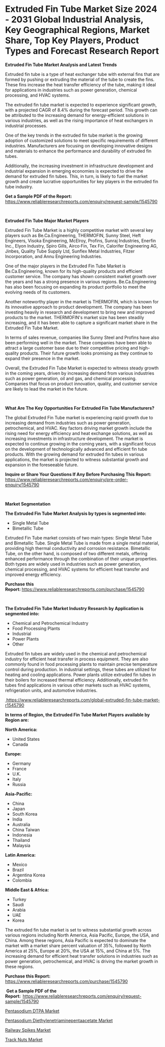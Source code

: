 <p><h1>Extruded Fin Tube Market Size 2024 - 2031 Global Industrial Analysis, Key Geographical Regions, Market Share, Top Key Players, Product Types and Forecast Research Report</h1></p><p><strong>Extruded Fin Tube Market Analysis and Latest Trends</strong></p>
<p><p>Extruded fin tube is a type of heat exchanger tube with external fins that are formed by pushing or extruding the material of the tube to create the fins. These fins increase the heat transfer efficiency of the tube, making it ideal for applications in industries such as power generation, chemical processing, and HVAC systems.</p><p>The extruded fin tube market is expected to experience significant growth, with a projected CAGR of 8.4% during the forecast period. This growth can be attributed to the increasing demand for energy-efficient solutions in various industries, as well as the rising importance of heat exchangers in industrial processes.</p><p>One of the key trends in the extruded fin tube market is the growing adoption of customized solutions to meet specific requirements of different industries. Manufacturers are focusing on developing innovative designs and materials to enhance the performance and durability of extruded fin tubes.</p><p>Additionally, the increasing investment in infrastructure development and industrial expansion in emerging economies is expected to drive the demand for extruded fin tubes. This, in turn, is likely to fuel the market growth and create lucrative opportunities for key players in the extruded fin tube industry.</p></p>
<p><strong>Get a Sample PDF of the Report:&nbsp;</strong> <a href="https://www.reliableresearchreports.com/enquiry/request-sample/1545790">https://www.reliableresearchreports.com/enquiry/request-sample/1545790</a></p>
<p>&nbsp;</p>
<p><strong>Extruded Fin Tube Major Market Players</strong></p>
<p><p>Extruded Fin Tube Market is a highly competitive market with several key players such as Be.Ca.Engineering, THERMOFIN, Sunny Steel, Heft Engineers, Visoka Engineering, McElroy, Profins, Sunraj Industries, Enerfin Inc., Elyon Industry, Spiro Gills, Airco·Fin, Tex Fin, Calorifer Engineering AG, Jinbes, Quality Tube Supply Ltd, Sunflex Metal Industries, Fitzer Incorporation, and Annu Engineering Industries.</p><p>One of the major players in the Extruded Fin Tube Market is Be.Ca.Engineering, known for its high-quality products and efficient customer service. The company has shown consistent market growth over the years and has a strong presence in various regions. Be.Ca.Engineering has also been focusing on expanding its product portfolio to meet the evolving needs of its customers.</p><p>Another noteworthy player in the market is THERMOFIN, which is known for its innovative approach to product development. The company has been investing heavily in research and development to bring new and improved products to the market. THERMOFIN's market size has been steadily increasing, and it has been able to capture a significant market share in the Extruded Fin Tube Market.</p><p>In terms of sales revenue, companies like Sunny Steel and Profins have also been performing well in the market. These companies have been able to attract a large customer base due to their competitive pricing and high-quality products. Their future growth looks promising as they continue to expand their presence in the market.</p><p>Overall, the Extruded Fin Tube Market is expected to witness steady growth in the coming years, driven by increasing demand from various industries such as power generation, oil and gas, and chemical processing. Companies that focus on product innovation, quality, and customer service are likely to lead the market in the future.</p></p>
<p>&nbsp;</p>
<p><strong>What Are The Key Opportunities For Extruded Fin Tube Manufacturers?</strong></p>
<p><p>The global Extruded Fin Tube market is experiencing rapid growth due to increasing demand from industries such as power generation, petrochemical, and HVAC. Key factors driving market growth include the rising need for energy efficiency and heat exchange solutions, as well as increasing investments in infrastructure development. The market is expected to continue growing in the coming years, with a significant focus on the development of technologically advanced and efficient fin tube products. With the growing demand for extruded fin tubes in various applications, the market is projected to witness substantial growth and expansion in the foreseeable future.</p></p>
<p><strong>Inquire or Share Your Questions If Any Before Purchasing This Report:</strong> <a href="https://www.reliableresearchreports.com/enquiry/pre-order-enquiry/1545790">https://www.reliableresearchreports.com/enquiry/pre-order-enquiry/1545790</a></p>
<p>&nbsp;</p>
<p><strong>Market Segmentation</strong></p>
<p><strong>The Extruded Fin Tube Market Analysis by types is segmented into:</strong></p>
<p><ul><li>Single Metal Tube</li><li>Bimetallic Tube</li></ul></p>
<p><p>Extruded Fin Tube market consists of two main types: Single Metal Tube and Bimetallic Tube. Single Metal Tube is made from a single metal material, providing high thermal conductivity and corrosion resistance. Bimetallic Tube, on the other hand, is composed of two different metals, offering enhanced performance through the combination of their unique properties. Both types are widely used in industries such as power generation, chemical processing, and HVAC systems for efficient heat transfer and improved energy efficiency.</p></p>
<p><strong>Purchase this Report:&nbsp;</strong><a href="https://www.reliableresearchreports.com/purchase/1545790">https://www.reliableresearchreports.com/purchase/1545790</a></p>
<p>&nbsp;</p>
<p><strong>The Extruded Fin Tube Market Industry Research by Application is segmented into:</strong></p>
<p><ul><li>Chemical and Petrochemical Industry</li><li>Food Processing Plants</li><li>Industrial</li><li>Power Plants</li><li>Other</li></ul></p>
<p><p>Extruded fin tubes are widely used in the chemical and petrochemical industry for efficient heat transfer in process equipment. They are also commonly found in food processing plants to maintain precise temperature control during production. In industrial settings, these tubes are utilized for heating and cooling applications. Power plants utilize extruded fin tubes in their boilers for increased thermal efficiency. Additionally, extruded fin tubes find applications in various other markets such as HVAC systems, refrigeration units, and automotive industries.</p></p>
<p><a href="https://www.reliableresearchreports.com/global-extruded-fin-tube-market-r1545790">&nbsp;https://www.reliableresearchreports.com/global-extruded-fin-tube-market-r1545790</a></p>
<p><strong>In terms of Region, the Extruded Fin Tube Market Players available by Region are:</strong></p>
<p>
    <p> <strong> North America: </strong>
        <ul>
            <li>United States</li>
            <li>Canada</li>
        </ul>
        </p> 
    <p> <strong> Europe: </strong>
        <ul>
            <li>Germany</li>
            <li>France</li>
            <li>U.K.</li>
            <li>Italy</li>
            <li>Russia</li>
        </ul>
        </p> 
    <p> <strong> Asia-Pacific: </strong>
        <ul>
            <li>China</li>
            <li>Japan</li>
            <li>South Korea</li>
            <li>India</li>
            <li>Australia</li>
            <li>China Taiwan</li>
            <li>Indonesia</li>
            <li>Thailand</li>
            <li>Malaysia</li>
        </ul>
        </p> 
    <p> <strong> Latin America: </strong>
        <ul>
            <li>Mexico</li>
            <li>Brazil</li>
            <li>Argentina Korea</li>
            <li>Colombia</li>
        </ul>
        </p> 
    <p> <strong> Middle East & Africa: </strong>
        <ul>
            <li>Turkey</li>
            <li>Saudi</li>
            <li>Arabia</li>
            <li>UAE</li>
            <li>Korea</li>
        </ul>
    </p>
    </p>
<p><p>The extruded fin tube market is set to witness substantial growth across various regions including North America, Asia Pacific, Europe, the USA, and China. Among these regions, Asia Pacific is expected to dominate the market with a market share percent valuation of 35%, followed by North America at 25%, Europe at 20%, the USA at 15%, and China at 5%. The increasing demand for efficient heat transfer solutions in industries such as power generation, petrochemical, and HVAC is driving the market growth in these regions.</p></p>
<p><strong>Purchase this Report: </strong><a href="https://www.reliableresearchreports.com/purchase/1545790">https://www.reliableresearchreports.com/purchase/1545790</a></p>
<p>&nbsp;<strong>Get a Sample PDF of the Report:&nbsp;&nbsp;</strong><a href="https://www.reliableresearchreports.com/enquiry/request-sample/1545790">https://www.reliableresearchreports.com/enquiry/request-sample/1545790</a></p>
<p><strong></strong></p>
<p><p><a href="https://issuu.com/reportprime-2/docs/pentasodium-dtpa-market-size-2030.pptx">Pentasodium DTPA Market</a></p><p><a href="https://issuu.com/reportprime-2/docs/pentasodium-diethylenetriaminepentaacetate-market-">Pentasodium Diethylenetriaminepentaacetate Market</a></p><p><a href="https://github.com/kosella/Market-Research-Report-List-2/blob/main/railway-spikes-market.md">Railway Spikes Market</a></p><p><a href="https://github.com/nathandecarvalho/Market-Research-Report-List-2/blob/main/track-nuts-market.md">Track Nuts Market</a></p></p>